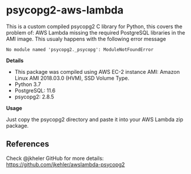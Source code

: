 # psycopg2-aws-lambda

This is a custom compiled psycopg2 C library for Python, this covers the problem of: 
AWS Lambda missing the required PostgreSQL libraries in the AMI image. This usualy happens
with the following error message

```No module named 'psycopg2._psycopg': ModuleNotFoundError```

**Details** 

- This package was compiled using AWS EC-2 instance AMI: Amazon Linux AMI 2018.03.0 (HVM), SSD Volume Type.
- Python 3.7
- PostgreSQL: 11.6
- psycopg2: 2.8.5

**Usage**

Just copy the psycopg2 directory and paste it into your AWS Lambda zip package.

## References

Check @jkheler GitHub for more details: https://github.com/jkehler/awslambda-psycopg2
